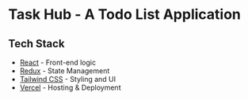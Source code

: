 # Task Hub - A Todo List Application

<h2>Tech Stack</h2>

- [React](https://react.dev) - Front-end logic
- [Redux](https://redux.js.org) - State Management
- [Tailwind CSS](https://tailwindcss.com) - Styling and UI
- [Vercel](https://vercel.com) - Hosting & Deployment
